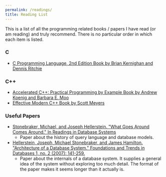 ```yaml
---
permalink: /readings/
title: Reading List 
---
```

This is a list of all the programming related books / papers I have read (or am reading) and truly recommend. There is no particular order in which each item is listed. 

### C
* [C Programming Language, 2nd Edition Book by Brian Kernighan and Dennis Ritchie](https://www.amazon.com/Programming-Language-2nd-Brian-Kernighan/dp/0131103628)

### C++
* [Accelerated C++: Practical Programming by Example Book by Andrew Koenig and Barbara E. Moo](https://www.amazon.com/Accelerated-C-Practical-Programming-Example/dp/020170353X)
* [Effective Modern C++ Book by Scott Meyers](https://www.amazon.com/Effective-Modern-Specific-Ways-Improve/dp/1491903996)

### Useful Papers
* [Stonebraker, Michael, and Joseph Hellerstein. "What Goes Around Comes Around." In Readings in Database Systems](https://people.cs.umass.edu/~yanlei/courses/CS691LL-f06/papers/SH05.pdf)
  * Paper about the history of query language and database models.
* [Hellerstein, Joseph, Michael Stonebraker, and James Hamilton. "Architecture of a Database System." Foundations and Trends in Databases 1, no. 2 (2007): 141-259.](https://dsf.berkeley.edu/papers/fntdb07-architecture.pdf)
  * Paper about the internals of a database system. It supplies a general idea of the system without exploring too much detail. The format of the paper makes it seems longer than it actually is.